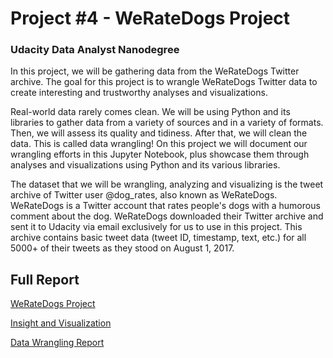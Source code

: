 # Project #4 - WeRateDogs Project 
### Udacity Data Analyst Nanodegree

In this project, we will be gathering data from the WeRateDogs Twitter archive. The goal for this project is to wrangle WeRateDogs Twitter data to create interesting and trustworthy analyses and visualizations.

Real-world data rarely comes clean. We will be using Python and its libraries to gather data from a variety of sources and in a variety of formats. Then, we will assess its quality and tidiness. After that, we will clean the data. This is called data wrangling! On this project we will document our wrangling efforts in this Jupyter Notebook, plus showcase them through analyses and visualizations using Python and its various libraries.

The dataset that we will be wrangling, analyzing and visualizing is the tweet archive of Twitter user @dog_rates, also known as WeRateDogs. WeRateDogs is a Twitter account that rates people's dogs with a humorous comment about the dog. WeRateDogs downloaded their Twitter archive and sent it to Udacity via email exclusively for us to use in this project. This archive contains basic tweet data (tweet ID, timestamp, text, etc.) for all 5000+ of their tweets as they stood on August 1, 2017.

## Full Report
[WeRateDogs Project](https://edwinaquino.github.io/data-analytics-WeRateDogs-Project/wrangle_act.html)

[Insight and Visualization](https://edwinaquino.github.io/data-analytics-WeRateDogs-Project/act_report.html)

[Data Wrangling Report](https://edwinaquino.github.io/data-analytics-WeRateDogs-Project/wrangle_act.html)


